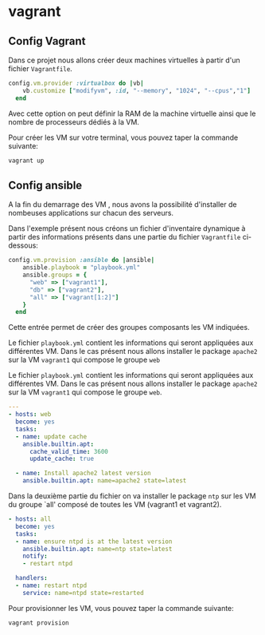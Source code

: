 # vagrant
## Config Vagrant
Dans ce projet nous allons créer deux machines virtuelles à partir d'un fichier `Vagrantfile`.


```ruby
config.vm.provider :virtualbox do |vb|
    vb.customize ["modifyvm", :id, "--memory", "1024", "--cpus","1"]
  end
``` 

Avec cette option on peut définir la RAM de la machine virtuelle ainsi que le nombre de processeurs dédiés à la VM.

Pour créer les VM sur votre terminal, vous pouvez taper la commande suivante:

```bash
vagrant up
``` 

## Config ansible

A la fin du demarrage des VM , nous avons la possibilité d'installer de nombeuses applications sur chacun des serveurs.

Dans l'exemple présent nous créons un fichier d'inventaire dynamique à partir des informations présents dans une partie du fichier `Vagrantfile` ci-dessous:

```ruby
config.vm.provision :ansible do |ansible|
    ansible.playbook = "playbook.yml"
    ansible.groups = {
      "web" => ["vagrant1"],
      "db" => ["vagrant2"],
      "all" => ["vagrant[1:2]"]
    }
  end
```

Cette entrée permet de créer des groupes composants les VM indiquées.

Le fichier `playbook.yml` contient les informations qui seront appliquées aux différentes VM. Dans le cas présent nous allons installer le package `apache2` sur la VM `vagrant1` qui compose le groupe `web` 


Le fichier `playbook.yml` contient les informations qui seront appliquées aux différentes VM. Dans le cas présent nous allons installer le package `apache2` sur la VM `vagrant1` qui compose le groupe `web`.

```yaml
---
- hosts: web
  become: yes
  tasks:
  - name: update cache
    ansible.builtin.apt:
      cache_valid_time: 3600
      update_cache: true

  - name: Install apache2 latest version
    ansible.builtin.apt: name=apache2 state=latest
```

Dans la deuxième partie du fichier on va installer  le package `ntp` sur les VM du groupe `all' composé de toutes les VM (vagrant1 et vagrant2).

```yaml
- hosts: all
  become: yes
  tasks:
  - name: ensure ntpd is at the latest version
    ansible.builtin.apt: name=ntp state=latest
    notify:
    - restart ntpd

  handlers:
  - name: restart ntpd
    service: name=ntpd state=restarted
```

Pour provisionner les VM, vous pouvez taper la commande suivante:

```bash
vagrant provision
```
